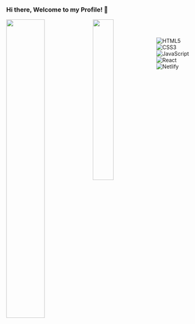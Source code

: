 ### Hi there, Welcome to my Profile! 👋

<img align="left" width="45%" src="https://github-readme-stats.vercel.app/api?username=tcodes27&theme=dark&show_icons=true " />

<img  align="left" width="33%" src="https://github-readme-stats.vercel.app/api/top-langs/?username=tcodes27&layout=compact)]" />

<br />
<br />

![HTML5](https://img.shields.io/badge/html5-%23E34F26.svg?style=for-the-badge&logo=html5&logoColor=white)
![CSS3](https://img.shields.io/badge/css3-%231572B6.svg?style=for-the-badge&logo=css3&logoColor=white)
![JavaScript](https://img.shields.io/badge/javascript-%23323330.svg?style=for-the-badge&logo=javascript&logoColor=%23F7DF1E)
![React](https://img.shields.io/badge/react-%2320232a.svg?style=for-the-badge&logo=react&logoColor=%2361DAFB)
![Netlify](https://img.shields.io/badge/netlify-%23000000.svg?style=for-the-badge&logo=netlify&logoColor=#00C7B7)
